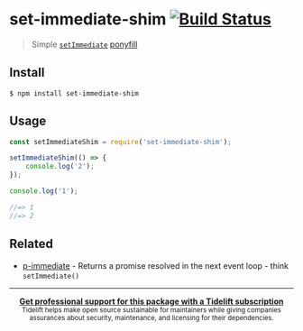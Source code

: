 # set-immediate-shim [![Build Status](https://travis-ci.org/sindresorhus/set-immediate-shim.svg?branch=master)](https://travis-ci.org/sindresorhus/set-immediate-shim)

> Simple [`setImmediate`](https://developer.mozilla.org/en-US/docs/Web/API/Window/setImmediate) [ponyfill](https://ponyfill.com)


## Install

```
$ npm install set-immediate-shim
```


## Usage

```js
const setImmediateShim = require('set-immediate-shim');

setImmediateShim(() => {
	console.log('2');
});

console.log('1');

//=> 1
//=> 2
```


## Related

- [p-immediate](https://github.com/sindresorhus/p-immediate) - Returns a promise resolved in the next event loop - think `setImmediate()`


---

<div align="center">
	<b>
		<a href="https://tidelift.com/subscription/pkg/npm-set-immediate-shim?utm_source=npm-set-immediate-shim&utm_medium=referral&utm_campaign=readme">Get professional support for this package with a Tidelift subscription</a>
	</b>
	<br>
	<sub>
		Tidelift helps make open source sustainable for maintainers while giving companies<br>assurances about security, maintenance, and licensing for their dependencies.
	</sub>
</div>
